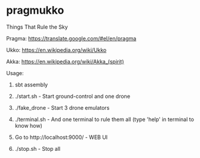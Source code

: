 # pragmukko
Things That Rule the Sky

Pragma:
  https://translate.google.com/#el/en/pragma

Ukko:
  https://en.wikipedia.org/wiki/Ukko
  
Akka:
  https://en.wikipedia.org/wiki/Akka_(spirit)

Usage:

  1) sbt assembly
  
  2) ./start.sh                   - Start ground-control and one drone
  
  3) ./fake_drone                 - Start 3 drone emulators
  
  4) ./terminal.sh                - And one terminal to rule them all (type 'help' in terminal to know how)
  
  5) Go to http://localhost:9000/ - WEB UI 
  
  6) ./stop.sh                    - Stop all		 	
